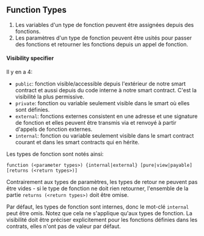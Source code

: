 ## Function Types

1. Les variables d'un type de fonction peuvent être assignées depuis des fonctions.
2. Les paramètres d'un type de fonction peuvent être usités pour passer des fonctions et retourner les fonctions depuis un appel de fonction.

#### Visibility specifier

Il y en a 4:

- `public`: fonction visible/accessible depuis l'extérieur de notre smart contract et aussi depuis du code interne à notre smart contract. C'est la visibilité la plus permissive.
- `private`: fonction ou variable seulement visible dans le smart où elles sont définies.
- `external`: fonctions externes consistent en une adresse et une signature de fonction et elles peuvent
  être transmis via et renvoyé à partir d'appels de fonction externes.
- `internal`: fonction ou variable seulement visible dans le smart contract courant et dans les smart contracts qui en hérite.

Les types de fonction sont notés ainsi:

    function (<parameter types>) {internal|external} [pure|view|payable] [returns (<return types>)]

Contrairement aux types de paramètres, les types de retour ne peuvent pas être vides - si le type de fonction ne doit rien retourner, l'ensemble de la partie `returns (<return types>)` doit être omise.

Par défaut, les types de fonction sont internes, donc le mot-clé `internal` peut être omis. Notez que cela ne s'applique qu'aux types de fonction.
La visibilité doit être préciser explicitement pour les fonctions définies dans les contrats, elles
n'ont pas de valeur par défaut.
